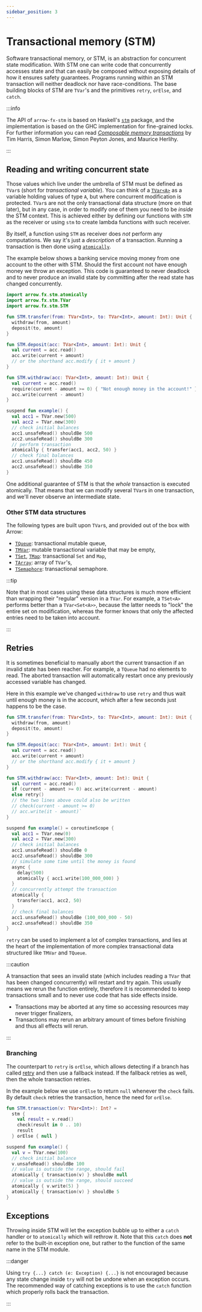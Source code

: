 ```yaml
---
sidebar_position: 3
---
```


# Transactional memory (STM)

Software transactional memory, or STM, is an abstraction for concurrent state modification.
With STM one can write code that concurrently accesses state and that can easily be composed without
 exposing details of how it ensures safety guarantees.
Programs running within an STM transaction will neither deadlock nor have race-conditions.
The base building blocks of STM are `TVar`'s and the primitives `retry`, `orElse`, and `catch`.

:::info

The API of `arrow-fx-stm` is based on Haskell's [`stm`](https://hackage.haskell.org/package/stm) package, and the implementation is based on the GHC implementation for fine-grained locks.
For further information you can read [_Composable memory transactions_](https://www.microsoft.com/en-us/research/publication/composable-memory-transactions/) by Tim Harris, Simon Marlow, Simon Peyton Jones, and Maurice Herlihy.

:::

## Reading and writing concurrent state

Those values which live under the umbrella of STM must be defined as `TVar`s
(short for _transactional variable_).
You can think of a [`TVar<A>`](https://arrow-kt.github.io/arrow/arrow-fx-stm/arrow.fx.stm/-t-var/index.html) as a variable holding values of type `A`, but where
concurrent modification is protected.
`TVar`s are not the only transactional data structure (more on that later),
but in any case, in order to modify one of them you need to be _inside_ the
STM context. This is achieved either by defining our
functions with `STM` as the receiver or using `stm` to create lambda functions
with such receiver.

By itself, a function using `STM` as receiver does _not_ perform any computations.
We say it's just a _description_ of a transaction. Running a transaction is then
done using [`atomically`](https://arrow-kt.github.io/arrow/arrow-fx-stm/arrow.fx.stm/atomically.html).

The example below shows a banking service moving money from one account to the other with STM.
Should the first account not have enough money we throw an exception. This code is guaranteed to never deadlock and to never
produce an invalid state by committing after the read state has changed concurrently.

<!--- TEST_NAME STMTest -->

<!--- INCLUDE .*

import io.kotest.assertions.fail
import io.kotest.matchers.shouldBe

-->

```kotlin
import arrow.fx.stm.atomically
import arrow.fx.stm.TVar
import arrow.fx.stm.STM

fun STM.transfer(from: TVar<Int>, to: TVar<Int>, amount: Int): Unit {
  withdraw(from, amount)
  deposit(to, amount)
}

fun STM.deposit(acc: TVar<Int>, amount: Int): Unit {
  val current = acc.read()
  acc.write(current + amount)
  // or the shorthand acc.modify { it + amount }
}

fun STM.withdraw(acc: TVar<Int>, amount: Int): Unit {
  val current = acc.read()
  require(current - amount >= 0) { "Not enough money in the account!" }
  acc.write(current - amount)
}

suspend fun example() {
  val acc1 = TVar.new(500)
  val acc2 = TVar.new(300)
  // check initial balances
  acc1.unsafeRead() shouldBe 500
  acc2.unsafeRead() shouldBe 300
  // perform transaction
  atomically { transfer(acc1, acc2, 50) }
  // check final balances
  acc1.unsafeRead() shouldBe 450
  acc2.unsafeRead() shouldBe 350
}
```
<!--- KNIT example-stm-01.kt -->
<!--- TEST assert -->

One additional guarantee of STM is that the _whole_ transaction is executed
atomically. That means that we can modify several `TVar`s in one transaction,
and we'll never observe an intermediate state.

### Other STM data structures

The following types are built upon `TVar`s, and provided out of the box with Arrow:

- [`TQueue`](https://arrow-kt.github.io/arrow/arrow-fx-stm/arrow.fx.stm/-t-queue/index.html): transactional mutable queue,
- [`TMVar`](https://arrow-kt.github.io/arrow/arrow-fx-stm/arrow.fx.stm/-t-m-var/index.html): mutable transactional variable that may be empty,
- [`TSet`](https://arrow-kt.github.io/arrow/arrow-fx-stm/arrow.fx.stm/-t-set/index.html), [`TMap`](https://arrow-kt.github.io/arrow/arrow-fx-stm/arrow.fx.stm/-t-map/index.html): transactional `Set` and `Map`,
- [`TArray`](https://arrow-kt.github.io/arrow/arrow-fx-stm/arrow.fx.stm/-t-array/index.html): array of `TVar`'s,
- [`TSemaphore`](https://arrow-kt.github.io/arrow/arrow-fx-stm/arrow.fx.stm/-t-semaphore/index.html): transactional semaphore.

:::tip

Note that in most cases using these data structures is much more efficient than
wrapping their "regular" version in a `TVar`. For example, a `TSet<A>` performs
better than a `TVar<Set<A>>`, because the latter needs to "lock" the entire set
on modification, whereas the former knows that only the affected entries need
to be taken into account.

:::

## Retries

It is sometimes beneficial to manually abort the current transaction if an 
invalid state has been reacher. For example, a `TQueue` had no elements to read.
The aborted transaction will automatically restart once any previously accessed
variable has changed.

Here in this example we've changed `withdraw` to use `retry` and thus wait until
enough money is in the account, which after a few seconds just happens to be the case.

<!--- INCLUDE
import arrow.fx.stm.atomically
import arrow.fx.stm.TVar
import arrow.fx.stm.STM
import kotlinx.coroutines.async
import kotlinx.coroutines.delay
import kotlinx.coroutines.coroutineScope
-->
```kotlin
fun STM.transfer(from: TVar<Int>, to: TVar<Int>, amount: Int): Unit {
  withdraw(from, amount)
  deposit(to, amount)
}

fun STM.deposit(acc: TVar<Int>, amount: Int): Unit {
  val current = acc.read()
  acc.write(current + amount)
  // or the shorthand acc.modify { it + amount }
}

fun STM.withdraw(acc: TVar<Int>, amount: Int): Unit {
  val current = acc.read()
  if (current - amount >= 0) acc.write(current - amount)
  else retry()
  // the two lines above could also be written
  // check(current - amount >= 0)
  // acc.write(it - amount)`
}

suspend fun example() = coroutineScope {
  val acc1 = TVar.new(0)
  val acc2 = TVar.new(300)
  // check initial balances
  acc1.unsafeRead() shouldBe 0
  acc2.unsafeRead() shouldBe 300
  // simulate some time until the money is found
  async {
    delay(500)
    atomically { acc1.write(100_000_000) }
  }
  // concurrently attempt the transaction
  atomically {
    transfer(acc1, acc2, 50)
  }
  // check final balances
  acc1.unsafeRead() shouldBe (100_000_000 - 50)
  acc2.unsafeRead() shouldBe 350
}
```
<!--- KNIT example-stm-02.kt -->
<!--- TEST assert -->

`retry` can be used to implement a lot of complex transactions,
and lies at the heart of the implementation of more complex transactional
data structured like `TMVar` and `TQueue`.

:::caution

A transaction that sees an invalid state (which includes reading a `TVar` that has been changed concurrently) will restart and try again.
This usually means we rerun the function entirely, therefore it is recommended to keep transactions small and to never use code that
has side effects inside. 

- Transactions may be aborted at any time so accessing resources may never trigger finalizers,
- Transactions may rerun an arbitrary amount of times before finishing and thus all effects will rerun.

:::

###  Branching

The counterpart to `retry` is `orElse`, which allows detecting if a branch 
has called [retry](https://arrow-kt.github.io/arrow/arrow-fx-stm/arrow.fx.stm/-s-t-m/retry.html) and then use a fallback instead. If the fallback retries as 
well, then the whole transaction retries.

In the example below we use `orElse` to return `null` whenever the `check`
fails. By default `check` retries the transaction, hence the need for `orElse`.

<!--- INCLUDE
import arrow.fx.stm.atomically
import arrow.fx.stm.TVar
import arrow.fx.stm.STM
import arrow.fx.stm.stm
import arrow.fx.stm.check
-->
```kotlin
fun STM.transaction(v: TVar<Int>): Int? =
  stm {
    val result = v.read()
    check(result in 0 .. 10)
    result
  } orElse { null }

suspend fun example() {
  val v = TVar.new(100)
  // check initial balance
  v.unsafeRead() shouldBe 100
  // value is outside the range, should fail
  atomically { transaction(v) } shouldBe null
  // value is outside the range, should succeed
  atomically { v.write(5) }
  atomically { transaction(v) } shouldBe 5
}
```
<!--- KNIT example-stm-03.kt -->
<!--- TEST assert -->

## Exceptions

Throwing inside STM will let the exception bubble up to either a `catch` handler
or to `atomically` which will rethrow it. Note that this `catch` does **not** refer
to the built-in exception one, but rather to the function of the same name in
the STM module.

:::danger

Using `try {...} catch (e: Exception) {...}` is not encouraged because any state change inside `try` will not be undone when
an exception occurs. The recommended way of catching exceptions is to use the `catch` function which properly rolls back the transaction.

:::
